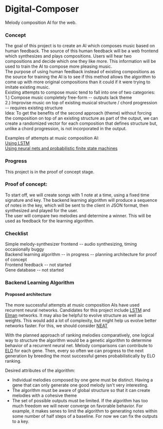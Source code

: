 # Digital-Composer
Melody composition AI for the web.

<h3>Concept</h3>
The goal of this project is to create an AI which composes music based on human feedback. The source of this human feedback will be a web frontend which synthesizes and plays compositions. Users will hear two compositions and decide which one they like more. This information will be used to train the AI to compose more pleasing music.<br>
The purpose of using human feedback instead of existing compositions as the source for training the AI is to see if this method allows the algorithm to come up with more original compositions than it could if it were trying to imitate existing music.<br>
Existing attempts to compose music tend to fall into one of two categories:<br>
1.) Compose music completely free-form -- outputs lack theme <br>
2.) Improvise music on top of existing musical structure / chord progression -- requires existing structure<br>
Idea: To get the benefits of the second approach (theme) without forcing the composition on top of an existing structure as part of the output, we can create a randomized vector for each composition that defines structure but, unlike a chord progression, is not incorporated in the output.<br>

Examples of attempts at music composition AI:<br>
<a href="http://people.idsia.ch/~juergen/blues/IDSIA-07-02.pdf">Using LSTM</a><br>
<a href="http://ttic.uchicago.edu/~oliwa/evomusart/oliwa2008evomusart.pdf">Using neural nets and probabilistic finite state machines</a><br>

<h3>Progress</h3>
This project is in the proof of concept stage.

<h3>Proof of concept:</h3>
To start off, we will create songs with 1 note at a time, using a fixed time signature and key. The backend learning algorithm will produce a sequence of notes in the key, which will be sent to the client in JSON format, then synthesized and played for the user.<br>
The user will compare two melodies and determine a winner. This will be used as feedback for the learning algorithm.<br>


<h3>Checklist</h3>
Simple melody-synthesizer frontend -- audio synthesizing, timing occasionally buggy<br>
Backend learning algorithm -- in progress -- planning architecture for proof of concept<br>
Frontend feedback -- not started<br>
Gene database -- not started<br>


<h3>Backend Learning Algorithm</h3>
<h4>Proposed architecture</h4>
The more successful attempts at music composition AIs have used recurrent neural networks. Candidates for this project include <a href="https://en.wikipedia.org/wiki/Long_short-term_memory">LSTM</a> and <a href="https://en.wikipedia.org/wiki/Recurrent_neural_network#Elman_networks_and_Jordan_networks">Elman</a> networks. It may also be helpful to evolve structure as well as weights. This would add a lot of complexity, but might help us evolve better networks faster. For this, we should consider <a href="https://en.wikipedia.org/wiki/Neuroevolution_of_augmenting_topologies">NEAT</a><br>

With the planned approach of ranking melodies comparatively, one logical way to structure the algorithm would be a genetic algorithm to determine behavior of a recurrent neural net. Melody comparisons can contribute to <a href="https://en.wikipedia.org/wiki/Elo_rating_system">ELO</a> for each gene. Then, every so often we can progress to the next generation by breeding the most successful genes probabilistically by ELO ranking.<br>

Desired attributes of the algorithm:<br>
<ul>
<li>Individual melodies composed by one gene must be distinct. Having a gene that can only generate one good melody isn't very interesting.</li>
<li>The algorithm must be aware of global structure so that it can create melodies with a cohesive theme</li>
<li>The set of possible outputs must be limited. If the algorithm has too much freedom we will never converge on favorable behavior. For example, it makes senes to limit the algorithm to generating notes within some number of half steps of a baseline. For now we can fix the outputs to a key.</li>
</ul>
